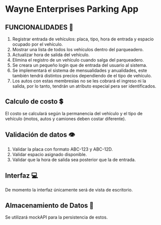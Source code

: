 # Wayne Enterprises Parking App

## FUNCIONALIDADES 📏

1. Registrar entrada de vehículos: placa, tipo, hora de entrada y espacio ocupado por el vehículo.
2. Mostrar una lista de todos los vehículos dentro del parqueadero.
3. Actualizar hora de salida del vehículo.
4. Elimina el registro de un vehículo cuando salga del parqueadero.
5. Se creara un pequeño login que de entrada del usuario al sistema.
6. Se implementará el sistema de mensualidades y anualidades, este también tendrá distintos precios dependiendo de el tipo de vehículo.
7. Los autos con estas membresías no se les cobrará el ingreso ni la salida, por lo tanto, tendrán un atributo especial pera ser identificados.

## Calculo de costo 💲

El costo se calculará según la permanencia del vehículo y el tipo de vehículo (motos, autos y camiones deben costar diferente).

## Validación de datos 👁

1. Validar la placa con formato ABC-123 y ABC-12D.
2. Validar espacio asignado disponible.
3. Validar que la hora de salida sea posterior que la de entrada.

## Interfaz 💻

De momento la interfaz únicamente será de vista de escritorio.

## Almacenamiento de Datos 📩

Se utilizará mockAPI para la persistencia de estos.

